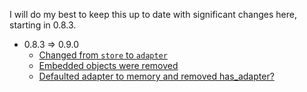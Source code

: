 I will do my best to keep this up to date with significant changes here, starting in 0.8.3.

* 0.8.3 => 0.9.0
  * [Changed from `store` to `adapter`](https://github.com/jnunemaker/toystore/pull/1)
  * [Embedded objects were removed](https://github.com/jnunemaker/toystore/pull/2)
  * [Defaulted adapter to memory and removed has_adapter?](https://github.com/jnunemaker/toystore/commit/64268705fcb22d82eb7ac3e934508770ceb1f101)
